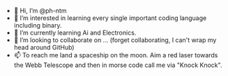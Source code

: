 - 👋 Hi, I’m @ph-ntm
- 👀 I’m interested in learning every single important coding language including binary.
- 🌱 I’m currently learning Ai and Electronics.
- 💞️ I’m looking to collaborate on ... (forget collaborating, I can't wrap my head around GitHub)
- 📫 To reach me land a spaceship on the moon. Aim a red laser towards the Webb Telescope and then in morse code call me via "Knock Knock".

<!---
ph-ntm/ph-ntm is a ✨ special ✨ repository because its `README.md` (this file) appears on your GitHub profile.
You can click the Preview link to take a look at your changes.
--->
